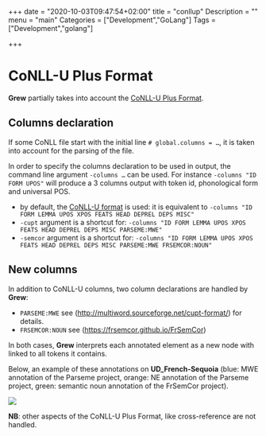 +++
date = "2020-10-03T09:47:54+02:00"
title = "conllup"
Description = ""
menu = "main"
Categories = ["Development","GoLang"]
Tags = ["Development","golang"]

+++

# CoNLL-U Plus Format

**Grew** partially takes into account the [CoNLL-U Plus Format](https://universaldependencies.org/ext-format.html).

## Columns declaration

If some CoNLL file start with the initial line `# global.columns = …`, it is taken into account for the parsing of the file.

In order to specify the columns declaration to be used in output, the command line argument `-columns …` can be used.
For instance `-columns "ID FORM UPOS"` will produce a 3 columns output with token id, phonological form and universal POS.

 * by default, the [CoNLL-U format](../conllu) is used: it is equivalent to `-columns "ID FORM LEMMA UPOS XPOS FEATS HEAD DEPREL DEPS MISC"`
 * `-cupt` argument is a shortcut for: `-columns "ID FORM LEMMA UPOS XPOS FEATS HEAD DEPREL DEPS MISC PARSEME:MWE"`
 * `-semcor` argument is a shortcut for: `-columns "ID FORM LEMMA UPOS XPOS FEATS HEAD DEPREL DEPS MISC PARSEME:MWE FRSEMCOR:NOUN"`

## New columns

In addition to CoNLL-U columns, two column declarations are handled by **Grew**:

 * `PARSEME:MWE` see (http://multiword.sourceforge.net/cupt-format/) for details.
 * `FRSEMCOR:NOUN` see (https://frsemcor.github.io/FrSemCor)

In both cases, **Grew** interprets each annotated element as a new node with linked to all tokens it contains.

Below, an example of these annotations on **UD_French-Sequoia** (blue: MWE annotation of the Parseme project, orange: NE annotation of the Parseme project, green: semantic noun annotation of the FrSemCor project).

<div>
<img src="https://deep-sequoia.inria.fr/example/frwiki_50.1000_00754-ud.parseme.frsemcor.svg">
</div>

**NB**: other aspects of the CoNLL-U Plus Format, like cross-reference are not handled.
